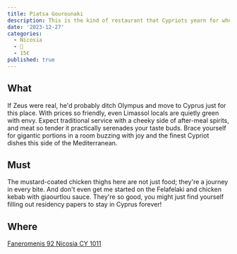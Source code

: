 ```yaml
---
title: Piatsa Gourounaki
description: This is the kind of restaurant that Cypriots yearn for when they're anywhere but their beloved island. It's like a culinary magnet pulling their hearts (and stomachs) back home!
date: '2023-12-27'
categories:
  - Nicosia
  - 🍢
  - 15€
published: true
---
```


## What
If Zeus were real, he'd probably ditch Olympus and move to Cyprus just for this place. With prices so friendly, even Limassol locals are quietly green with envy. Expect traditional service with a cheeky side of after-meal spirits, and meat so tender it practically serenades your taste buds. Brace yourself for gigantic portions in a room buzzing with joy and the finest Cypriot dishes this side of the Mediterranean.
## Must
The mustard-coated chicken thighs here are not just food; they're a journey in every bite. And don't even get me started on the Felafelaki and chicken kebab with giaourtlou sauce. They're so good, you might just find yourself filling out residency papers to stay in Cyprus forever!
## Where
[Faneromenis 92 Nicosia CY 1011](https://maps.app.goo.gl/DLve3EoKj15h9ggP7)
